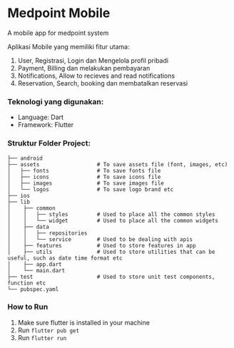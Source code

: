 # Medpoint Mobile

A mobile app for medpoint system

Aplikasi Mobile yang memiliki fitur utama:
1. User, Registrasi, Login dan Mengelola profil pribadi
2. Payment, Billing dan melakukan pembayaran
3. Notifications, Allow to recieves and read notifications
4. Reservation, Search, booking dan membatalkan reservasi

### Teknologi yang digunakan:
* Language: Dart
* Framework: Flutter

### Struktur Folder Project:
```
├── android
├── assets                  # To save assets file (font, images, etc)
│   ├── fonts               # To save fonts file
│   ├── icons               # To save icons file
│   ├── images              # To save images file
│   └── logos               # To save logo brand etc
├── ios
├── lib
│    ├── common
│    │   ├── styles         # Used to place all the common styles
│    │   └── widget         # Used to place all the common widgets
│    ├── data
│    │   ├── repositories
│    │   └── service        # Used to be dealing with apis
│    ├── features           # Used to store features in app
│    ├── utils              # Used to store utilities that can be useful, such as date time format etc
│    ├── app.dart
│    └── main.dart
├── test                    # Used to store unit test components, function etc
└── pubspec.yaml
```

### How to Run
1. Make sure flutter is installed in your machine
2. Run `flutter pub get`
3. Run `flutter run`
